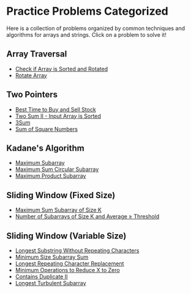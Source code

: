 Practice Problems Categorized
=============================

Here is a collection of problems organized by common techniques and algorithms for arrays and strings. Click on a problem to solve it!

Array Traversal
---------------

*   [Check if Array is Sorted and Rotated](https://leetcode.com/problems/check-if-array-is-sorted-and-rotated/)
*   [Rotate Array](https://leetcode.com/problems/rotate-array/)

Two Pointers
------------

*   [Best Time to Buy and Sell Stock](https://leetcode.com/problems/best-time-to-buy-and-sell-stock/)
*   [Two Sum II - Input Array is Sorted](https://leetcode.com/problems/two-sum-ii-input-array-is-sorted/)
*   [3Sum](https://leetcode.com/problems/3sum/)
*   [Sum of Square Numbers](https://leetcode.com/problems/sum-of-square-numbers/)

Kadane's Algorithm
------------------

*   [Maximum Subarray](https://leetcode.com/problems/maximum-subarray/)
*   [Maximum Sum Circular Subarray](https://leetcode.com/problems/maximum-sum-circular-subarray/)
*   [Maximum Product Subarray](https://leetcode.com/problems/maximum-product-subarray/)

Sliding Window (Fixed Size)
---------------------------

*   [Maximum Sum Subarray of Size K](https://www.geeksforgeeks.org/problems/max-sum-subarray-of-size-k5313/1)
*   [Number of Subarrays of Size K and Average ≥ Threshold](https://leetcode.com/problems/number-of-sub-arrays-of-size-k-and-average-greater-than-or-equal-to-threshold/)

Sliding Window (Variable Size)
------------------------------

*   [Longest Substring Without Repeating Characters](https://leetcode.com/problems/longest-substring-without-repeating-characters/)
*   [Minimum Size Subarray Sum](https://leetcode.com/problems/minimum-size-subarray-sum/)
*   [Longest Repeating Character Replacement](https://leetcode.com/problems/longest-repeating-character-replacement/)
*   [Minimum Operations to Reduce X to Zero](https://leetcode.com/problems/minimum-operations-to-reduce-x-to-zero/)
*   [Contains Duplicate II](https://leetcode.com/problems/contains-duplicate-ii/)
*   [Longest Turbulent Subarray](https://leetcode.com/problems/longest-turbulent-subarray/)
